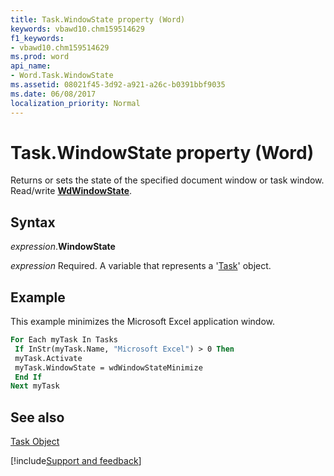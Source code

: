 ```yaml
---
title: Task.WindowState property (Word)
keywords: vbawd10.chm159514629
f1_keywords:
- vbawd10.chm159514629
ms.prod: word
api_name:
- Word.Task.WindowState
ms.assetid: 08021f45-3d92-a921-a26c-b0391bbf9035
ms.date: 06/08/2017
localization_priority: Normal
---
```



# Task.WindowState property (Word)

Returns or sets the state of the specified document window or task window. Read/write  **[WdWindowState](Word.WdWindowState.md)**.


## Syntax

_expression_.**WindowState**

_expression_ Required. A variable that represents a '[Task](Word.Task.md)' object.


## Example

This example minimizes the Microsoft Excel application window.


```vb
For Each myTask In Tasks 
 If InStr(myTask.Name, "Microsoft Excel") > 0 Then 
 myTask.Activate 
 myTask.WindowState = wdWindowStateMinimize 
 End If 
Next myTask
```


## See also


[Task Object](Word.Task.md)

[!include[Support and feedback](~/includes/feedback-boilerplate.md)]